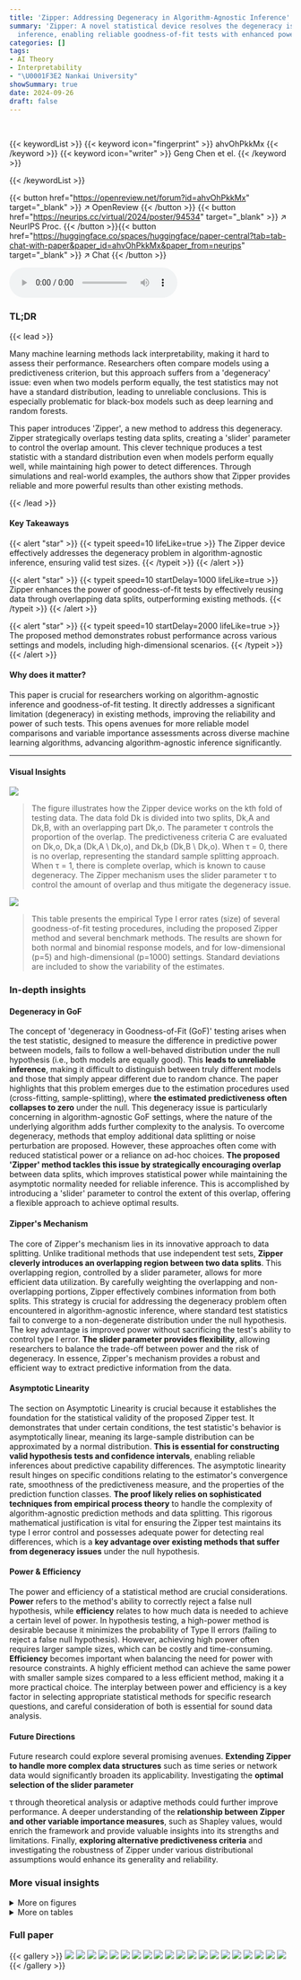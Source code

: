 ```yaml
---
title: 'Zipper: Addressing Degeneracy in Algorithm-Agnostic Inference'
summary: 'Zipper: A novel statistical device resolves the degeneracy issue in algorithm-agnostic
  inference, enabling reliable goodness-of-fit tests with enhanced power.'
categories: []
tags:
- AI Theory
- Interpretability
- "\U0001F3E2 Nankai University"
showSummary: true
date: 2024-09-26
draft: false
---
```


<br>

{{< keywordList >}}
{{< keyword icon="fingerprint" >}} ahvOhPkkMx {{< /keyword >}}
{{< keyword icon="writer" >}} Geng Chen et el. {{< /keyword >}}
 
{{< /keywordList >}}

{{< button href="https://openreview.net/forum?id=ahvOhPkkMx" target="_blank" >}}
↗ OpenReview
{{< /button >}}
{{< button href="https://neurips.cc/virtual/2024/poster/94534" target="_blank" >}}
↗ NeurIPS Proc.
{{< /button >}}{{< button href="https://huggingface.co/spaces/huggingface/paper-central?tab=tab-chat-with-paper&paper_id=ahvOhPkkMx&paper_from=neurips" target="_blank" >}}
↗ Chat
{{< /button >}}



<audio controls>
    <source src="https://ai-paper-reviewer.com/ahvOhPkkMx/podcast.wav" type="audio/wav">
    Your browser does not support the audio element.
</audio>


### TL;DR


{{< lead >}}

Many machine learning methods lack interpretability, making it hard to assess their performance. Researchers often compare models using a predictiveness criterion, but this approach suffers from a 'degeneracy' issue: even when two models perform equally, the test statistics may not have a standard distribution, leading to unreliable conclusions. This is especially problematic for black-box models such as deep learning and random forests. 

This paper introduces 'Zipper', a new method to address this degeneracy.  Zipper strategically overlaps testing data splits, creating a 'slider' parameter to control the overlap amount. This clever technique produces a test statistic with a standard distribution even when models perform equally well, while maintaining high power to detect differences. Through simulations and real-world examples, the authors show that Zipper provides reliable and more powerful results than other existing methods.

{{< /lead >}}


#### Key Takeaways

{{< alert "star" >}}
{{< typeit speed=10 lifeLike=true >}} The Zipper device effectively addresses the degeneracy problem in algorithm-agnostic inference, ensuring valid test sizes. {{< /typeit >}}
{{< /alert >}}

{{< alert "star" >}}
{{< typeit speed=10 startDelay=1000 lifeLike=true >}} Zipper enhances the power of goodness-of-fit tests by effectively reusing data through overlapping data splits, outperforming existing methods. {{< /typeit >}}
{{< /alert >}}

{{< alert "star" >}}
{{< typeit speed=10 startDelay=2000 lifeLike=true >}} The proposed method demonstrates robust performance across various settings and models, including high-dimensional scenarios. {{< /typeit >}}
{{< /alert >}}

#### Why does it matter?
This paper is crucial for researchers working on algorithm-agnostic inference and goodness-of-fit testing.  It directly addresses a significant limitation (degeneracy) in existing methods, improving the reliability and power of such tests. This opens avenues for more reliable model comparisons and variable importance assessments across diverse machine learning algorithms, advancing algorithm-agnostic inference significantly.

------
#### Visual Insights



![](https://ai-paper-reviewer.com/ahvOhPkkMx/figures_3_1.jpg)

> The figure illustrates how the Zipper device works on the kth fold of testing data. The data fold Dk is divided into two splits, Dk,A and Dk,B, with an overlapping part Dk,o.  The parameter τ controls the proportion of the overlap.  The predictiveness criteria C are evaluated on Dk,o, Dk,a (Dk,A \ Dk,o), and Dk,b (Dk,B \ Dk,o). When τ = 0, there is no overlap, representing the standard sample splitting approach.  When τ = 1, there is complete overlap, which is known to cause degeneracy. The Zipper mechanism uses the slider parameter τ to control the amount of overlap and thus mitigate the degeneracy issue.





![](https://ai-paper-reviewer.com/ahvOhPkkMx/tables_7_1.jpg)

> This table presents the empirical Type I error rates (size) of several goodness-of-fit testing procedures, including the proposed Zipper method and several benchmark methods.  The results are shown for both normal and binomial response models, and for low-dimensional (p=5) and high-dimensional (p=1000) settings. Standard deviations are included to show the variability of the estimates.





### In-depth insights


#### Degeneracy in GoF
The concept of 'degeneracy in Goodness-of-Fit (GoF)' testing arises when the test statistic, designed to measure the difference in predictive power between models, fails to follow a well-behaved distribution under the null hypothesis (i.e., both models are equally good). This **leads to unreliable inference**, making it difficult to distinguish between truly different models and those that simply appear different due to random chance.  The paper highlights that this problem emerges due to the estimation procedures used (cross-fitting, sample-splitting), where **the estimated predictiveness often collapses to zero** under the null. This degeneracy issue is particularly concerning in algorithm-agnostic GoF settings, where the nature of the underlying algorithm adds further complexity to the analysis.  To overcome degeneracy, methods that employ additional data splitting or noise perturbation are proposed. However, these approaches often come with reduced statistical power or a reliance on ad-hoc choices. **The proposed 'Zipper' method tackles this issue by strategically encouraging overlap** between data splits, which improves statistical power while maintaining the asymptotic normality needed for reliable inference.  This is accomplished by introducing a 'slider' parameter to control the extent of this overlap, offering a flexible approach to achieve optimal results.

#### Zipper's Mechanism
The core of Zipper's mechanism lies in its innovative approach to data splitting. Unlike traditional methods that use independent test sets, **Zipper cleverly introduces an overlapping region between two data splits**. This overlapping region, controlled by a slider parameter, allows for more efficient data utilization. By carefully weighting the overlapping and non-overlapping portions, Zipper effectively combines information from both splits. This strategy is crucial for addressing the degeneracy problem often encountered in algorithm-agnostic inference, where standard test statistics fail to converge to a non-degenerate distribution under the null hypothesis.  The key advantage is improved power without sacrificing the test's ability to control type I error. **The slider parameter provides flexibility**, allowing researchers to balance the trade-off between power and the risk of degeneracy.  In essence, Zipper's mechanism provides a robust and efficient way to extract predictive information from the data.

#### Asymptotic Linearity
The section on Asymptotic Linearity is crucial because it establishes the foundation for the statistical validity of the proposed Zipper test.  It demonstrates that under certain conditions, the test statistic's behavior is asymptotically linear, meaning its large-sample distribution can be approximated by a normal distribution. **This is essential for constructing valid hypothesis tests and confidence intervals**, enabling reliable inferences about predictive capability differences. The asymptotic linearity result hinges on specific conditions relating to the estimator's convergence rate, smoothness of the predictiveness measure, and the properties of the prediction function classes.  **The proof likely relies on sophisticated techniques from empirical process theory** to handle the complexity of algorithm-agnostic prediction methods and data splitting. This rigorous mathematical justification is vital for ensuring the Zipper test maintains its type I error control and possesses adequate power for detecting real differences, which is a **key advantage over existing methods that suffer from degeneracy issues** under the null hypothesis.

#### Power & Efficiency
The power and efficiency of a statistical method are crucial considerations.  **Power** refers to the method's ability to correctly reject a false null hypothesis, while **efficiency** relates to how much data is needed to achieve a certain level of power.  In hypothesis testing, a high-power method is desirable because it minimizes the probability of Type II errors (failing to reject a false null hypothesis). However, achieving high power often requires larger sample sizes, which can be costly and time-consuming.  **Efficiency** becomes important when balancing the need for power with resource constraints.  A highly efficient method can achieve the same power with smaller sample sizes compared to a less efficient method, making it a more practical choice.  The interplay between power and efficiency is a key factor in selecting appropriate statistical methods for specific research questions, and careful consideration of both is essential for sound data analysis.

#### Future Directions
Future research could explore several promising avenues. **Extending Zipper to handle more complex data structures** such as time series or network data would significantly broaden its applicability.  Investigating the **optimal selection of the slider parameter** 






τ  through theoretical analysis or adaptive methods could further improve performance.  A deeper understanding of the **relationship between Zipper and other variable importance measures**, such as Shapley values, would enrich the framework and provide valuable insights into its strengths and limitations.  Finally, **exploring alternative predictiveness criteria** and investigating the robustness of Zipper under various distributional assumptions would enhance its generality and reliability.


### More visual insights

<details>
<summary>More on figures
</summary>


![](https://ai-paper-reviewer.com/ahvOhPkkMx/figures_7_1.jpg)

> This figure compares the empirical power of six different variable importance testing methods (Zipper, WGSC-3, DSP-Split, WGSC-2, WGSC-3, and DSP-Pert) across two different sample sizes (n=500) and dimensions (p=5, 1000). The x-axis represents the magnitude of variable relevance (δ), and the y-axis represents the empirical power of each method.  The figure shows that the Zipper method consistently outperforms other methods in terms of power, especially in higher dimensions. The dot-dashed line indicates the significance level (α = 0.05).


![](https://ai-paper-reviewer.com/ahvOhPkkMx/figures_8_1.jpg)

> This figure visually presents a comparison of the Zipper method and the WGSC-3 method in identifying important regions for distinguishing between the digits 7 and 9 in the MNIST handwritten digit dataset.  Each image is divided into nine regions.  The Zipper method (left column) highlights regions (in red) deemed significant for distinguishing the two digits, while the WGSC-3 method (right column) shows its respective findings.  The comparison suggests that Zipper identifies more key regions.


![](https://ai-paper-reviewer.com/ahvOhPkkMx/figures_20_1.jpg)

> This figure shows the empirical size and power comparison between the Zipper method and the data perturbation method.  The x-axis represents the slider parameter (τ) in the Zipper method, which controls the overlap between two data splits. The y-axis represents the rejection rate (power).  Different lines represent different values of δ which reflects the magnitude of variable importance in the model.  The dot-dashed horizontal line indicates the significance level (α = 0.05). The figure demonstrates that the Zipper method generally shows improved power compared to the data perturbation method, particularly when τ is not close to 0 or 1, while maintaining a valid size.


</details>




<details>
<summary>More on tables
</summary>


![](https://ai-paper-reviewer.com/ahvOhPkkMx/tables_8_1.jpg)
> This table presents the empirical sizes and powers of four different testing procedures (Zipper, WGSC-3, DSP-Split, and WGSC-2) for a model specification test. The empirical size represents the percentage of times the null hypothesis (Ho) is rejected when it is actually true, while the empirical power represents the percentage of times the alternative hypothesis (H1) is correctly rejected.  Three different scenarios (i), (ii), and (iii) are considered, each corresponding to a different configuration of the model parameters. The results are shown for both low-dimensional (p=5) and high-dimensional (p=1000) settings.

![](https://ai-paper-reviewer.com/ahvOhPkkMx/tables_9_1.jpg)
> This table presents the p-values resulting from marginal variable importance tests for each body circumference variable in the bodyfat dataset.  Two methods are compared: the proposed Zipper method and the WGSC-3 method (a benchmark). The p-values indicate the statistical significance of each body part's contribution to predicting body fat percentage, considering the influence of other variables like age, weight, and height.

![](https://ai-paper-reviewer.com/ahvOhPkkMx/tables_17_1.jpg)
> This table presents the empirical sizes of the Zipper method for various values of the slider parameter (τ) when the sample size is 500. The empirical size represents the percentage of times the null hypothesis (H0) is incorrectly rejected when it is actually true.  The table shows that the empirical size remains relatively stable across a wide range of τ values, demonstrating the robustness of the Zipper method.  It also shows some size distortion when τ gets very close to 1.

![](https://ai-paper-reviewer.com/ahvOhPkkMx/tables_17_2.jpg)
> This table shows the empirical power of the Zipper method for different values of the slider parameter (τ) at a significance level of 5%, with a sample size of 500.  The power is evaluated for both normal and binomial response models, across low and high-dimensional settings, and for varying effect sizes (δ).  Larger values of τ generally lead to higher power.

![](https://ai-paper-reviewer.com/ahvOhPkkMx/tables_18_1.jpg)
> This table presents the empirical Type I error rates (size) for different hypothesis testing procedures in various simulation settings.  It compares the proposed Zipper method to several existing methods (WGSC-3, DSP-Split, WGSC-2, DSP-Pert) under different sample sizes (n) and dimensions (p).  The models considered include normal, t3 (t-distribution with 3 degrees of freedom), and binomial distributions.

![](https://ai-paper-reviewer.com/ahvOhPkkMx/tables_18_2.jpg)
> This table shows the empirical power of different testing procedures (Zipper, WGSC-3, DSP-Split) for various sample sizes (n = 200, 500, 1000) and dimensions (p = 5, 10, 200, 1000). The results are presented for three response types (Normal, t3, Binomial).  Higher power indicates a greater ability to correctly reject the null hypothesis when it is false.  The table helps compare the power of the Zipper method to existing methods.

</details>




### Full paper

{{< gallery >}}
<img src="https://ai-paper-reviewer.com/ahvOhPkkMx/1.png" class="grid-w50 md:grid-w33 xl:grid-w25" />
<img src="https://ai-paper-reviewer.com/ahvOhPkkMx/2.png" class="grid-w50 md:grid-w33 xl:grid-w25" />
<img src="https://ai-paper-reviewer.com/ahvOhPkkMx/3.png" class="grid-w50 md:grid-w33 xl:grid-w25" />
<img src="https://ai-paper-reviewer.com/ahvOhPkkMx/4.png" class="grid-w50 md:grid-w33 xl:grid-w25" />
<img src="https://ai-paper-reviewer.com/ahvOhPkkMx/5.png" class="grid-w50 md:grid-w33 xl:grid-w25" />
<img src="https://ai-paper-reviewer.com/ahvOhPkkMx/6.png" class="grid-w50 md:grid-w33 xl:grid-w25" />
<img src="https://ai-paper-reviewer.com/ahvOhPkkMx/7.png" class="grid-w50 md:grid-w33 xl:grid-w25" />
<img src="https://ai-paper-reviewer.com/ahvOhPkkMx/8.png" class="grid-w50 md:grid-w33 xl:grid-w25" />
<img src="https://ai-paper-reviewer.com/ahvOhPkkMx/9.png" class="grid-w50 md:grid-w33 xl:grid-w25" />
<img src="https://ai-paper-reviewer.com/ahvOhPkkMx/10.png" class="grid-w50 md:grid-w33 xl:grid-w25" />
<img src="https://ai-paper-reviewer.com/ahvOhPkkMx/11.png" class="grid-w50 md:grid-w33 xl:grid-w25" />
<img src="https://ai-paper-reviewer.com/ahvOhPkkMx/12.png" class="grid-w50 md:grid-w33 xl:grid-w25" />
<img src="https://ai-paper-reviewer.com/ahvOhPkkMx/13.png" class="grid-w50 md:grid-w33 xl:grid-w25" />
<img src="https://ai-paper-reviewer.com/ahvOhPkkMx/14.png" class="grid-w50 md:grid-w33 xl:grid-w25" />
<img src="https://ai-paper-reviewer.com/ahvOhPkkMx/15.png" class="grid-w50 md:grid-w33 xl:grid-w25" />
<img src="https://ai-paper-reviewer.com/ahvOhPkkMx/16.png" class="grid-w50 md:grid-w33 xl:grid-w25" />
<img src="https://ai-paper-reviewer.com/ahvOhPkkMx/17.png" class="grid-w50 md:grid-w33 xl:grid-w25" />
<img src="https://ai-paper-reviewer.com/ahvOhPkkMx/18.png" class="grid-w50 md:grid-w33 xl:grid-w25" />
<img src="https://ai-paper-reviewer.com/ahvOhPkkMx/19.png" class="grid-w50 md:grid-w33 xl:grid-w25" />
<img src="https://ai-paper-reviewer.com/ahvOhPkkMx/20.png" class="grid-w50 md:grid-w33 xl:grid-w25" />
{{< /gallery >}}